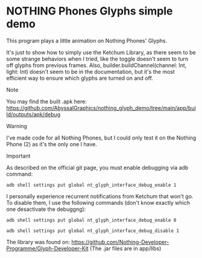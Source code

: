 # NOTHING Phones Glyphs simple demo


This program plays a little animation on Nothing Phones' Glyphs.

It's just to show how to simply use the Ketchum Library, as there seem to be some strange behaviors when I tried, like the toggle doesn't seem to turn off glyphs from previous frames.
Also, builder.buildChannel(channel: Int, light: Int) doesn't seem to be in the documentation, but it's the most efficient way to ensure which glyphs are turned on and off.

> [!NOTE]
> You may find the built .apk here: 
> https://github.com/AbyssalGraphics/nothing_glyph_demo/tree/main/app/build/outputs/apk/debug

> [!WARNING]
> I've made code for all Nothing Phones, but I could only test it on the Nothing Phone (2) as it's the only one I have.

> [!IMPORTANT] 
> As described on the official git page, you must enable debugging via adb command:
> 
> `adb shell settings put global nt_glyph_interface_debug_enable 1`
> 
> I personally experience recurrent notifications from Ketchum that won't go.
> To disable them, I use the following commands (don't know exactly which one desactivate the debuggng):
> 
> `adb shell settings put global nt_glyph_interface_debug_enable 0`
> 
> `adb shell settings put global nt_glyph_interface_debug_disable 1`
> 
> The library was found on: https://github.com/Nothing-Developer-Programme/Glyph-Developer-Kit (The .jar files are in app/libs)
